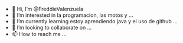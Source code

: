- 👋 Hi, I’m @FreddieValenzuela
- 👀 I’m interested in la programacion, las motos y ...
- 🌱 I’m currently learning  estoy aprendiendo java y el uso de github ...
- 💞️ I’m looking to collaborate on ...
- 📫 How to reach me ...

<!---
FreddieValenzuela/FreddieValenzuela is a ✨ special ✨ repository because its `README.md` (this file) appears on your GitHub profile.
You can click the Preview link to take a look at your changes.
--->
